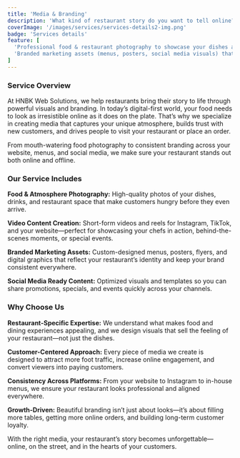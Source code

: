 ```yaml
---
title: 'Media & Branding'
description: 'What kind of restaurant story do you want to tell online? Media can highlight:'
coverImage: '/images/services/services-details2-img.png'
badge: 'Services details'
feature: [
  'Professional food & restaurant photography to showcase your dishes and atmosphere',
  'Branded marketing assets (menus, posters, social media visuals) that attract customers'
]
---
```


### Service Overview

At HNBK Web Solutions, we help restaurants bring their story to life through powerful visuals and branding. In today’s digital-first world, your food needs to look as irresistible online as it does on the plate. That’s why we specialize in creating media that captures your unique atmosphere, builds trust with new customers, and drives people to visit your restaurant or place an order.  

From mouth-watering food photography to consistent branding across your website, menus, and social media, we make sure your restaurant stands out both online and offline.  

### Our Service Includes

**Food & Atmosphere Photography:** High-quality photos of your dishes, drinks, and restaurant space that make customers hungry before they even arrive.  

**Video Content Creation:** Short-form videos and reels for Instagram, TikTok, and your website—perfect for showcasing your chefs in action, behind-the-scenes moments, or special events.  

**Branded Marketing Assets:** Custom-designed menus, posters, flyers, and digital graphics that reflect your restaurant’s identity and keep your brand consistent everywhere.  

**Social Media Ready Content:** Optimized visuals and templates so you can share promotions, specials, and events quickly across your channels.  

### Why Choose Us

**Restaurant-Specific Expertise:** We understand what makes food and dining experiences appealing, and we design visuals that sell the feeling of your restaurant—not just the dishes.  

**Customer-Centered Approach:** Every piece of media we create is designed to attract more foot traffic, increase online engagement, and convert viewers into paying customers.  

**Consistency Across Platforms:** From your website to Instagram to in-house menus, we ensure your restaurant looks professional and aligned everywhere.  

**Growth-Driven:** Beautiful branding isn’t just about looks—it’s about filling more tables, getting more online orders, and building long-term customer loyalty.  

With the right media, your restaurant’s story becomes unforgettable—online, on the street, and in the hearts of your customers.  

